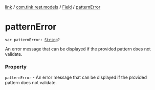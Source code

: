 [link](../../index.md) / [com.tink.rest.models](../index.md) / [Field](index.md) / [patternError](./pattern-error.md)

# patternError

`var patternError: `[`String`](https://kotlinlang.org/api/latest/jvm/stdlib/kotlin/-string/index.html)`?`

An error message that can be displayed if the provided pattern does not validate.

### Property

`patternError` - An error message that can be displayed if the provided pattern does not validate.